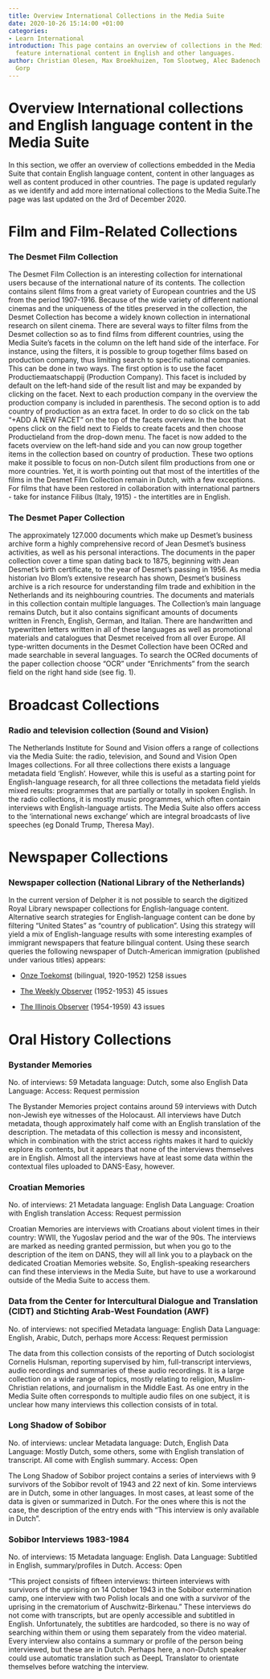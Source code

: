 ```yaml
---
title: Overview International Collections in the Media Suite
date: 2020-10-26 15:14:00 +01:00
categories:
- Learn International
introduction: This page contains an overview of collections in the Media Suite that
  feature international content in English and other languages.
author: Christian Olesen, Max Broekhuizen, Tom Slootweg, Alec Badenoch & Jasmijn van
  Gorp
---
```


# Overview International collections and English language content in the Media Suite

In this section, we offer an overview of collections embedded in the Media Suite that contain English language content, content in other languages as well as content produced in other countries. The page is updated regularly as we identify and add more international collections to the Media Suite.The page was last updated on the 3rd of December 2020.

# Film and Film-Related Collections

### The Desmet Film Collection

The Desmet Film Collection is an interesting collection for international users because of the international nature of its contents. The collection contains silent films from a great variety of European countries and the US from the period 1907-1916. Because of the wide variety of different national cinemas and the uniqueness of the titles preserved in the collection, the Desmet Collection has become a widely known collection in international research on silent cinema. There are several ways to filter films from the Desmet collection so as to find films from different countries, using the Media Suite’s facets in the column on the left hand side of the interface. For instance, using the filters, it is possible to group together films based on production company, thus limiting search to specific national companies. This can be done in two ways. The first option is to use the facet Productiemaatschappij (Production Company). This facet is included by default on the left-hand side of the result list and may be expanded by clicking on the facet. Next to each production company in the overview the production company is included in parenthesis. The second option is to add country of production as an extra facet. In order to do so click on the tab “\+ADD A NEW FACET” on the top of the facets overview. In the box that opens click on the field next to Fields to create facets and then choose Productieland from the drop-down menu. The facet is now added to the facets overview on the left-hand side and you can now group together items in the collection based on country of production. These two options make it possible to focus on non-Dutch silent film productions from one or more countries. Yet, it is worth pointing out that most of the intertitles of the films in the Desmet Film Collection remain in Dutch, with a few exceptions. For films that have been restored in collaboration with international partners - take for instance Filibus (Italy, 1915) - the intertitles are in English.

### The Desmet Paper Collection

The approximately 127.000 documents which make up Desmet’s business archive form a highly comprehensive record of Jean Desmet’s business activities, as well as his personal interactions. The documents in the paper collection cover a time span dating back to 1875, beginning with Jean Desmet’s birth certificate, to the year of Desmet’s passing in 1956. As media historian Ivo Blom’s extensive research has shown, Desmet’s business archive is a rich resource for understanding film trade and exhibition in the Netherlands and its neighbouring countries. The documents and materials in this collection contain multiple languages. The Collection’s main language remains Dutch, but it also contains significant amounts of documents written in French, English, German, and Italian. There are handwritten and typewritten letters written in all of these languages as well as promotional materials and catalogues that Desmet received from all over Europe. All type-written documents in the Desmet Collection have been OCRed and made searchable in several languages. To search the OCRed documents of the paper collection choose “OCR” under “Enrichments” from the search field on the right hand side (see fig. 1).

# Broadcast Collections

### Radio and television collection (Sound and Vision)

The Netherlands Institute for Sound and Vision offers a range of collections via the Media Suite: the radio, television, and Sound and Vision Open Images collections.  For all three collections there exists a language metadata field ‘English’.  However, while this is useful as a starting point for English-language research, for all three collections the metadata field yields mixed results: programmes that are partially or totally in spoken English.  In the radio collections, it is mostly music programmes, which often contain interviews with English-language artists.  The Media Suite also offers access to the ‘international news exchange’ which are integral broadcasts of live speeches (eg Donald Trump, Theresa May).

# Newspaper Collections

### Newspaper collection (National Library of the Netherlands)

In the current version of Delpher it is not possible to search the digitized Royal Library newspaper collections for English-language content. Alternative search strategies for English-language content can be done by filtering “United States” as “country of publication”.  Using this strategy will yield a mix of English-language results with some interesting examples of immigrant newspapers that feature bilingual content. Using these search queries the following newspaper of Dutch-American immigration (published under various titles) appears:

* [Onze Toekomst](https://www.delpher.nl/nl/kranten/results?query=&facets%5Bspatial%5D%5B%5D=Verenigde\+Staten&facets%5Btitle%5D%5B%5D=Onze\+toekomst&page=1&sortfield=datedesc&coll=dddtitel) (bilingual, 1920-1952) 1258 issues

* [The Weekly Observer](https://www.delpher.nl/nl/kranten/results?query=&facets%5Bspatial%5D%5B%5D=Verenigde\+Staten&facets%5Btitle%5D%5B%5D=The\+weekly\+observer&page=1&sortfield=datedesc&coll=dddtitel) (1952-1953) 45 issues

* [The Illinois Observer](https://www.delpher.nl/nl/kranten/results?query=&facets%5Bspatial%5D%5B%5D=Verenigde\+Staten&facets%5Btitle%5D%5B%5D=The\+Illinois\+observer&page=1&sortfield=datedesc&coll=dddtitel) (1954-1959) 43 issues

# Oral History Collections

### Bystander Memories

No. of interviews: 59
Metadata language: Dutch, some also English
Data Language:
Access: Request permission

The Bystander Memories project contains around 59 interviews with Dutch non-Jewish eye witnesses of the Holocaust. All interviews have Dutch metadata, though approximately half come with an English translation of the description. The metadata of this collection is messy and inconsistent, which in combination with the strict access rights makes it hard to quickly explore its contents, but it appears that none of the interviews themselves are in English. Almost all the interviews have at least some data within the contextual files uploaded to DANS-Easy, however.

### Croatian Memories

No. of interviews: 21
Metadata language: English
Data Language: Croation with English translation
Access: Request permission

Croatian Memories are interviews with Croatians about violent times in their country: WWII, the Yugoslav period and the war of the 90s. The interviews are marked as needing granted permission, but when you go to the description of the item on DANS, they will all link you to a playback on the dedicated Croatian Memories website. So, English-speaking researchers can find these interviews in the Media Suite, but have to use a workaround outside of the Media Suite to access them.

### Data from the Center for Intercultural Dialogue and Translation (CIDT) and Stichting Arab-West Foundation (AWF)

No. of interviews: not specified
Metadata language: English
Data Language: English, Arabic, Dutch, perhaps more
Access: Request permission

The data from this collection consists of the reporting of Dutch sociologist Cornelis Hulsman, reporting supervised by him, full-transcript interviews, audio recordings and summaries of these audio recordings. It is a large collection on a wide range of topics, mostly relating to religion, Muslim-Christian relations, and journalism in the Middle East. As one entry in the Media Suite often corresponds to multiple audio files on one subject, it is unclear how many interviews this collection consists of in total.

### Long Shadow of Sobibor

No. of interviews: unclear
Metadata language: Dutch, English
Data Language: Mostly Dutch, some others, some with English translation of transcript. All come with English summary.
Access: Open

The Long Shadow of Sobibor project contains a series of interviews with 9 survivors of the Sobibor revolt of 1943 and 22 next of kin. Some interviews are in Dutch, some in other languages. In most cases, at least some of the data is given or summarized in Dutch. For the ones where this is not the case, the description of the entry ends with “This interview is only available in Dutch”.

### Sobibor Interviews 1983-1984

No. of interviews: 15
Metadata language: English.
Data Language: Subtitled in English, summary/profiles in Dutch.
Access: Open

“This project consists of fifteen interviews: thirteen interviews with survivors of the uprising on 14 October 1943 in the Sobibor extermination camp, one interview with two Polish locals and one with a survivor of the uprising in the crematorium of Auschwitz-Birkenau.” These interviews do not come with transcripts, but are openly accessible and subtitled in English. Unfortunately, the subtitles are hardcoded, so there is no way of searching within them or using them separately from the video material. Every interview also contains a summary or profile of the person being interviewed, but these are in Dutch. Perhaps here, a non-Dutch speaker could use automatic translation such as DeepL Translator to orientate themselves before watching the interview.